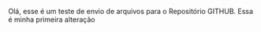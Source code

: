 Olá, esse é um teste de envio de arquivos para o Repositório GITHUB.
Essa é minha primeira alteração